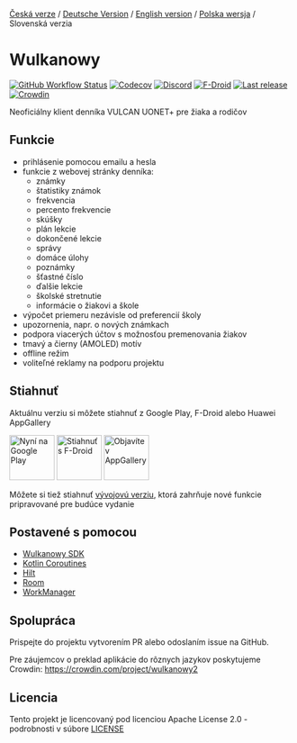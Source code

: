[Česká verze](README.cs.md) / [Deutsche Version](README.de.md) / [English version](README.en.md) / [Polska wersja](README.md) / Slovenská verzia

# Wulkanowy

[![GitHub Workflow Status](https://img.shields.io/github/actions/workflow/status/wulkanowy/wulkanowy/test.yml?branch=develop&style=flat-square)](https://github.com/wulkanowy/wulkanowy/actions)
[![Codecov](https://img.shields.io/codecov/c/github/wulkanowy/wulkanowy/master.svg?style=flat-square)](https://codecov.io/gh/wulkanowy/wulkanowy)
[![Discord](https://img.shields.io/discord/390889354199040011.svg?style=flat-square)](https://discord.gg/vccAQBr)
[![F-Droid](https://img.shields.io/f-droid/v/io.github.wulkanowy.svg?style=flat-square)](https://f-droid.org/packages/io.github.wulkanowy/)
[![Last release](https://img.shields.io/github/release/wulkanowy/wulkanowy.svg?logo=github&style=flat-square)](https://github.com/wulkanowy/wulkanowy/releases)
[![Crowdin](https://badges.crowdin.net/wulkanowy2/localized.svg)](https://translate.wulkanowy.net.pl)

Neoficiálny klient denníka VULCAN UONET+ pre žiaka a rodičov

## Funkcie

* prihlásenie pomocou emailu a hesla
* funkcie z webovej stránky denníka:
    * známky
    * štatistiky známok
    * frekvencia
    * percento frekvencie
    * skúšky
    * plán lekcie
    * dokončené lekcie
    * správy
    * domáce úlohy
    * poznámky
    * šťastné číslo
    * ďalšie lekcie
    * školské stretnutie
    * informácie o žiakovi a škole
* výpočet priemeru nezávisle od preferencií školy
* upozornenia, napr. o nových známkach
* podpora viacerých účtov s možnosťou premenovania žiakov
* tmavý a čierny (AMOLED) motív
* offline režim
* voliteľné reklamy na podporu projektu

## Stiahnuť

Aktuálnu verziu si môžete stiahnuť z Google Play, F-Droid alebo Huawei AppGallery

[<img src="https://play.google.com/intl/sk/badges/images/generic/sk_badge_web_generic.png"
    alt="Nyní na Google Play"
    height="80">](https://play.google.com/store/apps/details?id=io.github.wulkanowy)
[<img src="https://fdroid.gitlab.io/artwork/badge/get-it-on.png"
    alt="Stiahnuť s F-Droid"
    height="80">](https://f-droid.org/packages/io.github.wulkanowy/)
[<img src="https://i.imgur.com/sX8UyAw.png"
    alt="Objavíte v AppGallery"
    height="80">](https://appgallery.cloud.huawei.com/ag/n/app/C101440411?channelId=Badge&id=1b3f7fbb700849a9be0dba6b520b2282&s=EB1D3BF9ED9D1564D869B7B94B18016D3CABFCA5AEFB8E29F675FA04E0DC131D&detailType=0&v=)

Môžete si tiež stiahnuť [vývojovú verziu](https://wulkanowy.github.io/#download), ktorá zahrňuje nové funkcie pripravované pre budúce vydanie

## Postavené s pomocou


* [Wulkanowy SDK](https://github.com/wulkanowy/sdk)
* [Kotlin Coroutines](https://kotlinlang.org/docs/reference/coroutines-overview.html)
* [Hilt](https://dagger.dev/hilt/)
* [Room](https://developer.android.com/topic/libraries/architecture/room)
* [WorkManager](https://developer.android.com/topic/libraries/architecture/workmanager)

## Spolupráca

Prispejte do projektu vytvorením PR alebo odoslaním issue na GitHub.

Pre záujemcov o preklad aplikácie do rôznych jazykov poskytujeme Crowdin:
https://crowdin.com/project/wulkanowy2

## Licencia

Tento projekt je licencovaný pod licenciou Apache License 2.0 - podrobnosti v súbore [LICENSE](LICENSE)
